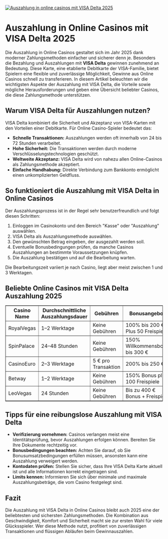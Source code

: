 [![Auszahlung in online casinos mit VISA Delta 2025](https://123-caf.pages.dev/gitsignup.png)](https://vrmoo.ru/Bt82HjjY)

<h1>Auszahlung in Online Casinos mit VISA Delta 2025</h1> <p>Die Auszahlung in Online Casinos gestaltet sich im Jahr 2025 dank moderner Zahlungsmethoden einfacher und sicherer denn je. Besonders die Bezahlung und Auszahlungen mit <strong>VISA Delta</strong> gewinnen zunehmend an Bedeutung. Diese Karte, eine etablierte Debitkarte der VISA-Familie, bietet Spielern eine flexible und zuverlässige Möglichkeit, Gewinne aus Online Casinos schnell zu transferieren. In diesem Artikel beleuchten wir die wichtigsten Aspekte der Auszahlung mit VISA Delta, die Vorteile sowie mögliche Herausforderungen und geben eine Übersicht beliebter Casinos, die diese Zahlungsmethode unterstützen.</p>  <h2>Warum VISA Delta für Auszahlungen nutzen?</h2> <p>VISA Delta kombiniert die Sicherheit und Akzeptanz von VISA-Karten mit den Vorteilen einer Debitkarte. Für Online Casino-Spieler bedeutet das:</p> <ul>   <li><strong>Schnelle Transaktionen:</strong> Auszahlungen werden oft innerhalb von 24 bis 72 Stunden verarbeitet.</li>   <li><strong>Hohe Sicherheit:</strong> Die Transaktionen werden durch moderne Verschlüsselungstechnologien geschützt.</li>   <li><strong>Weltweite Akzeptanz:</strong> VISA Delta wird von nahezu allen Online-Casinos als Zahlungsmethode akzeptiert.</li>   <li><strong>Einfache Handhabung:</strong> Direkte Verbindung zum Bankkonto ermöglicht einen unkomplizierten Geldfluss.</li> </ul>  <h2>So funktioniert die Auszahlung mit VISA Delta in Online Casinos</h2> <p>Der Auszahlungsprozess ist in der Regel sehr benutzerfreundlich und folgt diesen Schritten:</p> <ol>   <li>Einloggen im Casinokonto und den Bereich "Kasse" oder "Auszahlung" auswählen.</li>   <li>VISA Delta als Auszahlungsmethode auswählen.</li>   <li>Den gewünschten Betrag eingeben, der ausgezahlt werden soll.</li>   <li>Eventuelle Bonusbedingungen prüfen, da manche Casinos Auszahlungen an bestimmte Voraussetzungen knüpfen.</li>   <li>Die Auszahlung bestätigen und auf die Bearbeitung warten.</li> </ol> <p>Die Bearbeitungszeit variiert je nach Casino, liegt aber meist zwischen 1 und 3 Werktagen.</p>  <h2>Beliebte Online Casinos mit VISA Delta Auszahlung 2025</h2> <table border="1" cellspacing="0" cellpadding="8">   <thead>     <tr>       <th>Casino Name</th>       <th>Durchschnittliche Auszahlungsdauer</th>       <th>Gebühren</th>       <th>Bonusangebote</th>     </tr>   </thead>   <tbody>     <tr>       <td>RoyalVegas</td>       <td>1–2 Werktage</td>       <td>Keine Gebühren</td>       <td>100% bis 200 € Plus 50 Freispiele</td>     </tr>     <tr>       <td>SpinPalace</td>       <td>24–48 Stunden</td>       <td>Keine Gebühren</td>       <td>150% Willkommensbonus bis 300 €</td>     </tr>     <tr>       <td>CasinoEuro</td>       <td>2–3 Werktage</td>       <td>5 € pro Transaktion</td>       <td>200% bis 250 €</td>     </tr>     <tr>       <td>Betway</td>       <td>1–2 Werktage</td>       <td>Keine Gebühren</td>       <td>150% Bonus plus 100 Freispiele</td>     </tr>     <tr>       <td>LeoVegas</td>       <td>24 Stunden</td>       <td>Keine Gebühren</td>       <td>Bis zu 400 € Bonus + Freispiele</td>     </tr>   </tbody> </table>  <h2>Tipps für eine reibungslose Auszahlung mit VISA Delta</h2> <ul>   <li><strong>Verifizierung vornehmen:</strong> Casinos verlangen meist eine Identitätsprüfung, bevor Auszahlungen erfolgen können. Bereiten Sie Ihre Dokumente rechtzeitig vor.</li>   <li><strong>Bonusbedingungen beachten:</strong> Achten Sie darauf, ob Sie Bonusumsatzbedingungen erfüllen müssen, ansonsten kann eine Auszahlung verweigert werden.</li>   <li><strong>Kontodaten prüfen:</strong> Stellen Sie sicher, dass Ihre VISA Delta Karte aktuell ist und alle Informationen korrekt eingetragen sind.</li>   <li><strong>Limits kennen:</strong> Informieren Sie sich über minimale und maximale Auszahlungsbeträge, die vom Casino festgelegt sind.</li> </ul>  <h2>Fazit</h2> <p>Die Auszahlung mit VISA Delta in Online Casinos bleibt auch 2025 eine der beliebtesten und sichersten Zahlungsmethoden. Die Kombination aus Geschwindigkeit, Komfort und Sicherheit macht sie zur ersten Wahl für viele Glücksspieler. Wer diese Methode nutzt, profitiert von zuverlässigen Transaktionen und flüssigen Abläufen beim Gewinnauszahlen.</p>